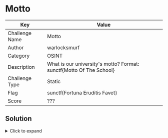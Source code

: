 # Motto

| Key            | Value                                                               |
|----------------|---------------------------------------------------------------------|
| Challenge Name | Motto                                                               |
| Author         | warlocksmurf                                                        |
| Category       | OSINT                                                               |
| Description    | What is our university's motto? Format: sunctf{Motto Of The School} |
| Challenge Type | Static                                                              |
| Flag           | sunctf{Fortuna Eruditis Favet}                                      |
| Score          | ???                                                                 |


## Solution

<details>
<summary>Click to expand</summary>

It's in the Wiki, [en.m.wikipedia.org/wiki/Sunway_University](https://en.m.wikipedia.org/wiki/Sunway_University).
</details>
